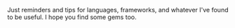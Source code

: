 Just reminders and tips for languages, frameworks, and whatever I've found to be useful. 
I hope you find some gems too.


